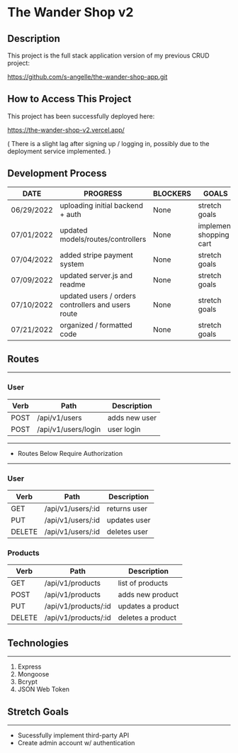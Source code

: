 # The Wander Shop v2

## Description

This project is the full stack application version of my previous CRUD project:

https://github.com/s-angelle/the-wander-shop-app.git

## How to Access This Project

This project has been successfully deployed here:

https://the-wander-shop-v2.vercel.app/

( There is a slight lag after signing up / logging in, possibly due to the deployment service implemented. )

## Development Process

| DATE       | PROGRESS                                           | BLOCKERS | GOALS                   |
| ---------- | -------------------------------------------------- | -------- | ----------------------- |
| 06/29/2022 | uploading initial backend + auth                   | None     | stretch goals           |
| 07/01/2022 | updated models/routes/controllers                  | None     | implement shopping cart |
| 07/04/2022 | added stripe payment system                        | None     | stretch goals           |
| 07/09/2022 | updated server.js and readme                       | None     | stretch goals           |
| 07/10/2022 | updated users / orders controllers and users route | None     | stretch goals           |
| 07/21/2022 | organized / formatted code                         | None     | stretch goals           |

## Routes

---

### User

| Verb | Path                | Description   |
| ---- | ------------------- | ------------- |
| POST | /api/v1/users       | adds new user |
| POST | /api/v1/users/login | user login    |

---

- Routes Below Require Authorization

---

### User

| Verb   | Path              | Description  |
| ------ | ----------------- | ------------ |
| GET    | /api/v1/users/:id | returns user |
| PUT    | /api/v1/users/:id | updates user |
| DELETE | /api/v1/users/:id | deletes user |

### Products

| Verb   | Path                 | Description       |
| ------ | -------------------- | ----------------- |
| GET    | /api/v1/products     | list of products  |
| POST   | /api/v1/products     | adds new product  |
| PUT    | /api/v1/products/:id | updates a product |
| DELETE | /api/v1/products/:id | deletes a product |

## Technologies

---

1. Express
2. Mongoose
3. Bcrypt
4. JSON Web Token

## Stretch Goals

---

- Sucessfully implement third-party API
- Create admin account w/ authentication
